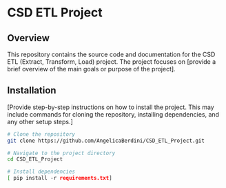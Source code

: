 # CSD ETL Project

## Overview

This repository contains the source code and documentation for the CSD ETL (Extract, Transform, Load) project. The project focuses on [provide a brief overview of the main goals or purpose of the project].

## Installation

[Provide step-by-step instructions on how to install the project. This may include commands for cloning the repository, installing dependencies, and any other setup steps.]

```bash
# Clone the repository
git clone https://github.com/AngelicaBerdini/CSD_ETL_Project.git

# Navigate to the project directory
cd CSD_ETL_Project

# Install dependencies
[ pip install -r requirements.txt]
